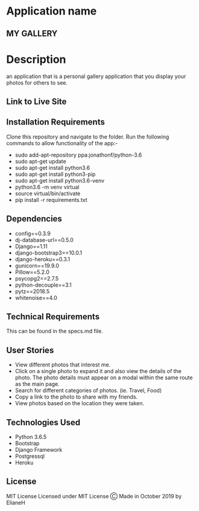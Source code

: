 # Application name

 ## MY GALLERY

# Description
an application that is  a personal gallery application that you display your photos for others to see.


## Link to Live Site 

## Installation Requirements
  Clone this repository and navigate to the folder.
  Run the following commands to allow functionality of the app:-
  * sudo add-apt-repository ppa:jonathonf/python-3.6
  * sudo apt-get update
  * sudo apt-get install python3.6
  * sudo apt-get install python3-pip
  * sudo apt-get install python3.6-venv
  * python3.6 -m venv virtual
  * source virtual/bin/activate
  * pip install -r requirements.txt
 

## Dependencies
* config==0.3.9
* dj-database-url==0.5.0
* Django==1.11
* django-bootstrap3==10.0.1
* django-heroku==0.3.1
* gunicorn==19.9.0
* Pillow==5.2.0
* psycopg2==2.7.5
* python-decouple==3.1
* pytz==2018.5
* whitenoise==4.0



## Technical Requirements
   This can be found in the specs.md file.
## User Stories
* View different photos that interest me.
* Click on a single photo to expand it and also view the details of the photo. The photo details must   appear on a modal within the same route as the main page.
* Search for different categories of photos. (ie. Travel, Food)
* Copy a link to the photo to share with my friends.
* View photos based on the location they were taken.


## Technologies Used
  * Python 3.6.5
  * Bootstrap
  * Django Framework
  * Postgressql
  * Heroku
## License
MIT License
Licensed under MIT License
Ⓒ Made in October 2019 by ElianeH
